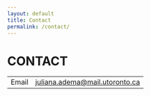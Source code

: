 ```yaml
---
layout: default
title: Contact
permalink: /contact/
---
```


# CONTACT

|         |          |  
|:-------------|:------------------|
| Email           | juliana.adema@mail.utoronto.ca |
